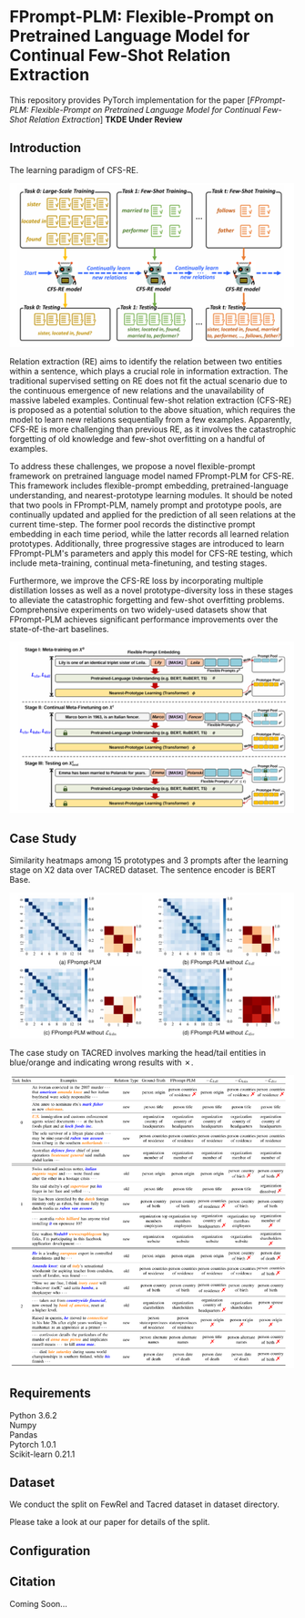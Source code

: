 # FPrompt-PLM: Flexible-Prompt on Pretrained Language Model for Continual Few-Shot Relation Extraction

This repository provides PyTorch implementation for the paper [*FPrompt-PLM: Flexible-Prompt on Pretrained Language Model for Continual Few-Shot Relation Extraction*] **TKDE Under Review**

## Introduction

The learning paradigm of CFS-RE.

<img src="assets/CFS-RE.png"  width="500">

Relation extraction (RE) aims to identify the relation between two entities within a sentence, which plays a crucial role in information extraction. The traditional supervised setting on RE does not fit the actual scenario due to the continuous emergence of new relations and the unavailability of massive labeled examples. Continual few-shot relation extraction (CFS-RE) is proposed as a potential solution to the above situation, which requires the model to learn new relations sequentially from a few examples. Apparently, CFS-RE is more challenging than previous RE, as it involves the catastrophic forgetting of old knowledge and few-shot overfitting on a handful of examples.

To address these challenges, we propose a novel flexible-prompt framework on pretrained language model named FPrompt-PLM for CFS-RE. This framework includes flexible-prompt embedding, pretrained-language understanding, and nearest-prototype learning modules. It should be noted that two pools in FPrompt-PLM, namely prompt and prototype pools, are continually updated and applied for the prediction of all seen relations at the current time-step. The former pool records the distinctive prompt embedding in each time period, while the latter records all learned relation prototypes. Additionally, three progressive stages are introduced to learn FPrompt-PLM's parameters and apply this model for CFS-RE testing, which include meta-training, continual meta-finetuning, and testing stages.

Furthermore, we improve the CFS-RE loss by incorporating multiple distillation losses as well as a novel prototype-diversity loss in these stages to alleviate the catastrophic forgetting and few-shot overfitting problems. Comprehensive experiments on two widely-used datasets show that FPrompt-PLM achieves significant performance improvements over the state-of-the-art baselines.

<img src="assets/FPrompt-framework.png" alt="MatPlotAgent" width="500">

## Case Study

Similarity heatmaps among 15 prototypes and 3 prompts after the learning stage on X2 data over TACRED dataset. The sentence encoder is BERT Base.

<img src="assets/cs1.png"  width="500">

The case study on TACRED involves marking the head/tail entities in blue/orange and indicating wrong results with ✗.

<img src="assets/cs2.png" width="500">

## Requirements

Python 3.6.2 <br />
Numpy <br />
Pandas <br />
Pytorch 1.0.1 <br />
Scikit-learn 0.21.1 <br />

## Dataset

We conduct the split on FewRel and Tacred dataset in dataset directory. 

Please take a look at our paper for details of the split.

## Configuration

## Citation
Coming Soon...

